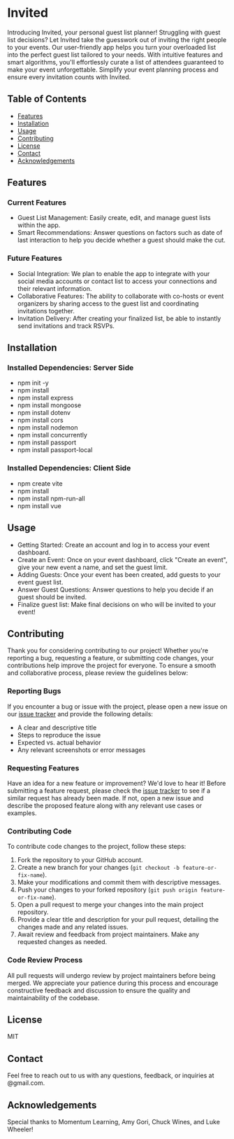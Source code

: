 # Invited

Introducing Invited, your personal guest list planner! Struggling with guest list decisions? Let Invited take the guesswork out of inviting the right people to your events. Our user-friendly app helps you turn your overloaded list into the perfect guest list tailored to your needs. With intuitive features and smart algorithms, you'll effortlessly curate a list of attendees guaranteed to make your event unforgettable. Simplify your event planning process and ensure every invitation counts with Invited.

## Table of Contents

- [Features](#features)
- [Installation](#installation)
- [Usage](#usage)
- [Contributing](#contributing)
- [License](#license)
- [Contact](#contact)
- [Acknowledgements](#acknowledgements)

## Features

### Current Features

- Guest List Management: Easily create, edit, and manage guest lists within the app.
- Smart Recommendations: Answer questions on factors such as date of last interaction to help you decide whether a guest should make the cut.

### Future Features

- Social Integration: We plan to enable the app to integrate with your social media accounts or contact list to access your connections and their relevant information.
- Collaborative Features: The ability to collaborate with co-hosts or event organizers by sharing access to the guest list and coordinating invitations together.
- Invitation Delivery: After creating your finalized list, be able to instantly send invitations and track RSVPs.

## Installation

### Installed Dependencies: Server Side

- npm init -y
- npm install
- npm install express
- npm install mongoose
- npm install dotenv
- npm install cors
- npm install nodemon
- npm install concurrently
- npm install passport
- npm install passport-local

### Installed Dependencies: Client Side

- npm create vite
- npm install
- npm install npm-run-all
- npm install vue

## Usage

- Getting Started: Create an account and log in to access your event dashboard.
- Create an Event: Once on your event dashboard, click "Create an event", give your new event a name, and set the guest limit.
- Adding Guests: Once your event has been created, add guests to your event guest list.
- Answer Guest Questions: Answer questions to help you decide if an guest should be invited.
- Finalize guest list: Make final decisions on who will be invited to your event!

## Contributing

Thank you for considering contributing to our project! Whether you're reporting a bug, requesting a feature, or submitting code changes, your contributions help improve the project for everyone. To ensure a smooth and collaborative process, please review the guidelines below:

### Reporting Bugs

If you encounter a bug or issue with the project, please open a new issue on our [issue tracker](https://github.com/Momentum-NCCU-Part-Time/team-project-team-leonardo/issues) and provide the following details:

- A clear and descriptive title
- Steps to reproduce the issue
- Expected vs. actual behavior
- Any relevant screenshots or error messages

### Requesting Features

Have an idea for a new feature or improvement? We'd love to hear it! Before submitting a feature request, please check the [issue tracker](https://github.com/Momentum-NCCU-Part-Time/team-project-team-leonardo/issues) to see if a similar request has already been made. If not, open a new issue and describe the proposed feature along with any relevant use cases or examples.

### Contributing Code

To contribute code changes to the project, follow these steps:

1. Fork the repository to your GitHub account.
2. Create a new branch for your changes (`git checkout -b feature-or-fix-name`).
3. Make your modifications and commit them with descriptive messages.
4. Push your changes to your forked repository (`git push origin feature-or-fix-name`).
5. Open a pull request to merge your changes into the main project repository.
6. Provide a clear title and description for your pull request, detailing the changes made and any related issues.
7. Await review and feedback from project maintainers. Make any requested changes as needed.

### Code Review Process

All pull requests will undergo review by project maintainers before being merged. We appreciate your patience during this process and encourage constructive feedback and discussion to ensure the quality and maintainability of the codebase.

## License

MIT

## Contact

Feel free to reach out to us with any questions, feedback, or inquiries at @gmail.com.

## Acknowledgements

Special thanks to Momentum Learning, Amy Gori, Chuck Wines, and Luke Wheeler!
